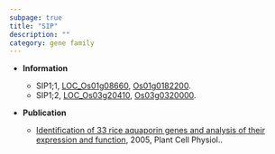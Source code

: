 ```yaml
---
subpage: true
title: "SIP"
description: ""
category: gene family
---
```


* **Information**  
    + SIP1;1, [LOC_Os01g08660](http://rice.plantbiology.msu.edu/cgi-bin/ORF_infopage.cgi?orf=LOC_Os01g08660), [Os01g0182200](http://rapdb.dna.affrc.go.jp/viewer/gbrowse_details/irgsp1?name=Os01g0182200).
    + SIP1;2, [LOC_Os03g20410](http://rice.plantbiology.msu.edu/cgi-bin/ORF_infopage.cgi?orf=LOC_Os03g20410), [Os03g0320000](http://rapdb.dna.affrc.go.jp/viewer/gbrowse_details/irgsp1?name=Os03g0320000).

* **Publication**  
    + [Identification of 33 rice aquaporin genes and analysis of their expression and function](http://www.ncbi.nlm.nih.gov/pubmed?term=Identification+of+33+rice+aquaporin+genes+and+analysis+of+their+expression+and+function%5BTitle%5D), 2005, Plant Cell Physiol..


